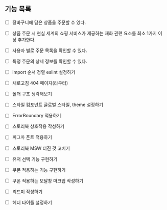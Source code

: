 ## 기능 목록

- [ ] 장바구니에 담은 상품을 주문할 수 있다.
- [ ] 상품 주문 시 현실 세계의 쇼핑 서비스가 제공하는 재화 관련 요소를 최소 1가지 이상 추가한다.
- [ ] 사용자 별로 주문 목록을 확인할 수 있다.
- [ ] 특정 주문의 상세 정보를 확인할 수 있다.

- [ ] import 순서 정렬 eslint 설정하기
- [ ] 새로고침 404 페이지(라우터)
- [ ] 폴더 구조 생각해보기
- [ ] 스타일 컴포넌트 글로벌 스타일, theme 설정하기
- [ ] ErrorBoundary 적용하기
- [ ] 스토리북 상호작용 작성하기
- [ ] 피그마 폰트 적용하기
- [ ] 스토리북 MSW 터진 것 고치기
- [ ] 유저 선택 기능 구현하기

- [ ] 쿠폰 적용하는 기능 구현하기
- [ ] 쿠폰 적용하는 모달창 마크업 작성하기
- [ ] 리드미 작성하기
- [ ] 헤더 타이틀 설정하기
